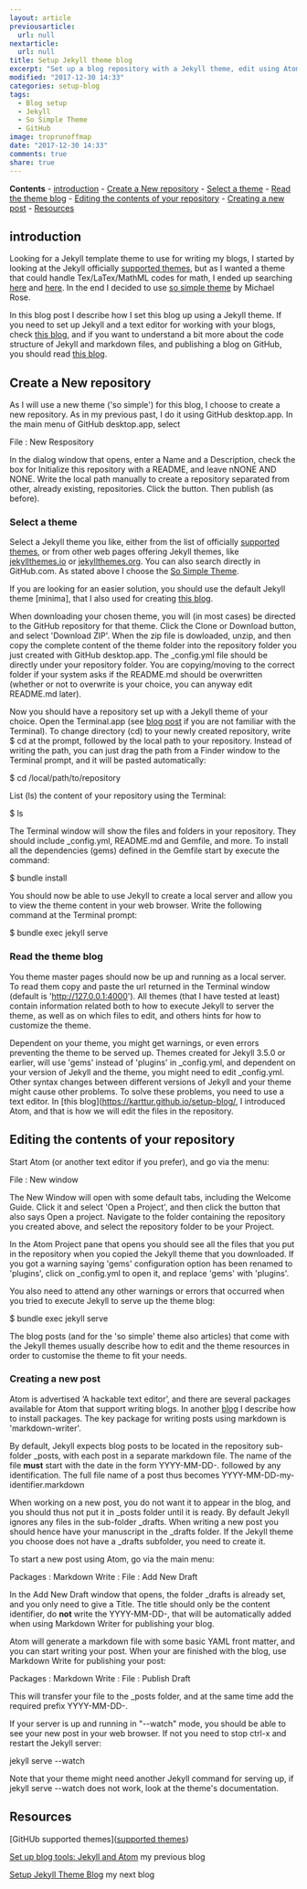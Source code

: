 ```yaml
---
layout: article
previousarticle:
  url: null
nextarticle:
  url: null
title: Setup Jekyll theme blog
excerpt: "Set up a blog repository with a Jekyll theme, edit using Atom, and publish at GitHub.com"
modified: "2017-12-30 14:33"
categories: setup-blog
tags:
  - Blog setup
  - Jekyll
  - So Simple Theme
  - GitHub
image: troprunoffmap
date: "2017-12-30 14:33"
comments: true
share: true
---
```


**Contents**
	- [introduction](#introduction)
	- [Create a New repository](#create-a-new-repository)
		- [Select a theme](#select-a-theme)
		- [Read the theme blog](#read-the-theme-blog)
	- [Editing the contents of your repository](#editing-the-contents-of-your-repository)
		- [Creating a new post](#creating-a-new-post)
	- [Resources](#resources)

## introduction

Looking for a Jekyll template theme to use for writing my blogs, I started by looking at the Jekyll officially [supported themes](https://pages.github.com/themes/), but as I wanted a theme that could handle Tex/LaTex/MathML codes for math, I ended up searching [here](https://jekyllthemes.io) and [here](http://jekyllthemes.org). In the end I decided to use [so simple theme](https://github.com/mmistakes/so-simple-theme) by Michael Rose.

In this blog post I describe how I set this blog up using a Jekyll theme. If you need to set up Jekyll and a text editor for working with your blogs, check [this blog](https://karttur.github.io/setup-blog/), and if you want to understand a bit more about the code structure of Jekyll and markdown files, and publishing a blog on GitHub, you should read [this blog](https://karttur.github.io/setup-github/).

## Create a New repository

As I will use a new theme ('so simple') for this blog, I choose to create a new repository. As in my previous past, I do it using <span class='app'>GitHub desktop.app</span>. In the main menu of <span class='app'>GitHub desktop.app</span>, select

<span class='menu'>File : New Respository</span>

In the dialog window that opens, enter a <span class='textbox'>Name</span> and a <span class='textbox'>Description</span>, check the box for <span class='textbox'>Initialize this repository with a README</span>, and leave nNONE AND NONE. Write the local path manually to create a repository separated from other, already existing, repositories. Click the button. Then publish (as before).

### Select a theme

Select a Jekyll theme you like, either from the list of officially [supported themes](https://pages.github.com/themes/), or from other web pages offering Jekyll themes, like [jekyllthemes.io](https://jekyllthemes.io) or [jekyllthemes.org](http://jekyllthemes.org). You can also search directly in GitHub.com. As stated above I choose the [So Simple Theme](https://github.com/mmistakes/so-simple-theme).

If you are looking for an easier solution, you should use the default Jekyll theme [minima], that I also used for creating [this blog](https://karttur.github.io/setup-blog/).

When downloading your chosen theme, you will (in most cases) be directed to the GitHub repository for that theme. Click the <span class='button'>Clone or Download</span> button, and select 'Download ZIP'. When the zip file is dowloaded, unzip, and then copy the complete content of the theme folder into the repository folder you just created with <span class='app'>GitHub desktop.app</span>. The <span class='span'>\_config.yml</span> file should be directly under your repository folder. You are copying/moving to the correct folder if your system asks if the <span class='file'>README.md</span> should be overwritten (whether or not to overwrite is your choice, you can anyway edit <span class='file'>README.md</span> later).

Now you should have a repository set up with a Jekyll theme of your choice. Open the <span class='app'>Terminal.app</span> (see [blog post](https://karttur.github.io/setup-blog/) if you are not familiar with the Terminal). To change directory (cd) to your newly created repository, write <span class='terminal'>$ cd</span> at the prompt, followed by the local path to your repository. Instead of writing the path, you can just drag the path from a <span class='app'>Finder</span> window to the Terminal prompt, and it will be pasted automatically:

<span class='terminal'>$ cd /local/path/to/repository</span>

List (ls) the content of your repository using the Terminal:

<span class='terminal'>$ ls</span>

The Terminal window will show the files and folders in your repository. They should include <span class='file'>\_config.yml</span>, <span class='file'>README.md<span> and <span class='file'>Gemfile<span>, and more. To install all the dependencies (gems) defined in the <span class='file'>Gemfile<span> start by execute the command:

<span class='terminal'>$ bundle install</span>

You should now be able to use Jekyll to create a local server and allow you to view the theme content in your web browser. Write the following command at the Terminal prompt:

<span class='terminal'>$ bundle exec jekyll serve</span>

### Read the theme blog

You theme master pages should now be up and running as a local server. To read them copy and paste the url returned in the Terminal window (default is 'http://127.0.0.1:4000'). All themes (that I have tested at least) contain information related both to how to execute Jekyll to server the theme, as well as on which files to edit, and others hints for how to customize the theme.

Dependent on your theme, you might get warnings, or even errors preventing the theme to be served up. Themes created for Jekyll 3.5.0 or earlier, will use 'gems' instead of 'plugins' in <span class='file'>\_config.yml</span>, and dependent on your version of Jekyll and the theme, you might need to edit <span class='file'>\_config.yml</span>. Other syntax changes between different versions of Jekyll and your theme might cause other problems. To solve these problems, you need to use a text editor. In [this blog](https://karttur.github.io/setup-blog/, I introduced <span class='app'>Atom</span>, and that is how we will edit the files in the repository.

## Editing the contents of your repository

Start <span class='app'>Atom</span> (or another text editor if you prefer), and go via the menu:

<span class='menu'>File : New window</span>

The <span class='tab'>New Window</span> will open with some default tabs, including the <span class='tab'>Welcome Guide</span>. Click it and select 'Open a Project', and then click the button that also says <span class='tab'>Open a project</span>. Navigate to the folder containing the repository you created above, and select the repository folder to be your Project.

In the Atom <span class='tab'>Project</span> pane that opens you should see all the files that you put in the repository when you copied the Jekyll theme that you downloaded. If you got a warning saying 'gems' configuration option has been renamed to 'plugins', click on <span class='file'>\_config.yml</span> to open it, and replace 'gems' with 'plugins'.

You also need to attend any other warnings or errors that occurred when you tried to execute Jekyll to serve up the theme blog:

<span class='terminal'>$ bundle exec jekyll serve</span>

The blog posts (and for the 'so simple' theme also articles) that come with the Jekyll themes usually describe how to edit and the theme resources in order to customise the theme to fit your needs.

### Creating a new post

<span class='app'>Atom</span> is advertised ‘A hackable text editor’, and there are several packages available for Atom that support writing blogs. In another [blog](https://karttur.github.io/setup-blog/) I describe how to install packages. The key package for writing posts using markdown is 'markdown-writer'.

By default, Jekyll expects blog posts to be located in the repository sub-folder <span class='file'>\_posts</span>, with each post in a separate markdown file. The name of the file **must** start with the date in the form <span class= 'file'>YYYY-MM-DD-</span>. followed by any identification. The full file name of a post thus becomes <span class= 'file'>YYYY-MM-DD-my-identifier.markdown</span>

When working on a new post, you do not want it to appear in the blog, and you should thus not put it in <span class='file'>\_posts</span> folder until it is ready. By default Jekyll ignores any files in the sub-folder <span class='file'>\_drafts</span>. When writing a new post you should hence have your manuscript in the <span class='file'>\_drafts</span> folder. If the Jekyll theme you choose does not have a <span class='file'>\_drafts</span> subfolder, you need to create it.

To start a new post using <span class='app'>Atom</span>, go via the main menu:

<span class='menu'>Packages :  Markdown Write : File : Add New Draft</span>

In the <span class='tab'>Add New Draft</span> window that opens, the folder <span class='file'>\_drafts</span> is already set, and you only need to give a <span class='textbox'>Title</span>. The title should only be the content identifier, do **not** write the <span class= 'file'>YYYY-MM-DD-</span>, that will be automatically added when using Markdown Writer for publishing your blog.

Atom will generate a markdown file with some basic YAML front matter, and you can start writing your post. When your are finished with the blog, use Markdown Write for publishing your post:

<span class='menu'>Packages :  Markdown Write : File : Publish Draft</span>

This will transfer your file to the <span class= 'file'>\_posts</span> folder, and at the same time add the required prefix <span class= 'file'>YYYY-MM-DD-</span>.

If your server is up and running in "--watch" mode, you should be able to see your new post in your web browser. If not you need to stop <spant class='terminal'>ctrl-x</span> and restart the Jekyll server:

<span class='terminal'>jekyll serve --watch</span>

Note that your theme might need another Jekyll command for serving up, if <span class='terminal'>jekyll serve --watch</span> does not work, look at the theme's documentation.

## Resources

[GitHUb supported themes]([supported themes](https://pages.github.com/themes/))

[Set up blog tools: Jekyll and Atom](https://karttur.github.io/setup-blog/) my previous blog

[Setup Jekyll Theme Blog](https://karttur.github.io/setup-theme-blog/) my next blog
